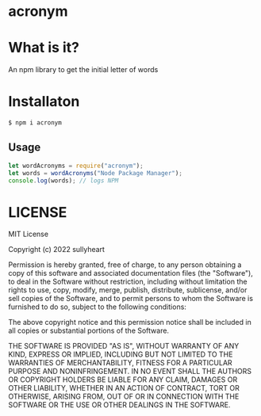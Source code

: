 # acronym

# What is it?

An npm library to get the initial letter of words

# Installaton

```sh
$ npm i acronym
```

## Usage

```js
let wordAcronyms = require("acronym");
let words = wordAcronyms("Node Package Manager");
console.log(words); // logs NPM
```

# LICENSE

MIT License

Copyright (c) 2022 sullyheart

Permission is hereby granted, free of charge, to any person obtaining a copy
of this software and associated documentation files (the "Software"), to deal
in the Software without restriction, including without limitation the rights
to use, copy, modify, merge, publish, distribute, sublicense, and/or sell
copies of the Software, and to permit persons to whom the Software is
furnished to do so, subject to the following conditions:

The above copyright notice and this permission notice shall be included in all
copies or substantial portions of the Software.

THE SOFTWARE IS PROVIDED "AS IS", WITHOUT WARRANTY OF ANY KIND, EXPRESS OR
IMPLIED, INCLUDING BUT NOT LIMITED TO THE WARRANTIES OF MERCHANTABILITY,
FITNESS FOR A PARTICULAR PURPOSE AND NONINFRINGEMENT. IN NO EVENT SHALL THE
AUTHORS OR COPYRIGHT HOLDERS BE LIABLE FOR ANY CLAIM, DAMAGES OR OTHER
LIABILITY, WHETHER IN AN ACTION OF CONTRACT, TORT OR OTHERWISE, ARISING FROM,
OUT OF OR IN CONNECTION WITH THE SOFTWARE OR THE USE OR OTHER DEALINGS IN THE
SOFTWARE.
